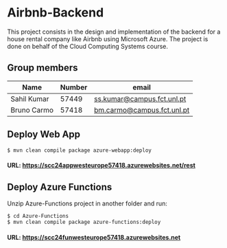 # Airbnb-Backend
This project consists in the design and implementation of the backend for a house rental company like Airbnb using Microsoft Azure. The project is done on behalf of the Cloud Computing Systems course.  
## Group members  
| Name        | Number | email                      |
|-------------|--------|----------------------------|
| Sahil Kumar | 57449  | ss.kumar@campus.fct.unl.pt |
| Bruno Carmo | 57418  | bm.carmo@campus.fct.unl.pt |

## Deploy Web App
```console
$ mvn clean compile package azure-webapp:deploy
```
#### URL: https://scc24appwesteurope57418.azurewebsites.net/rest

## Deploy Azure Functions

Unzip Azure-Functions project in another folder and run:
```console
$ cd Azure-Functions
$ mvn clean compile package azure-functions:deploy
```

#### URL: https://scc24funwesteurope57418.azurewebsites.net
